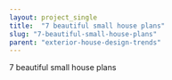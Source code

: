 ```yaml
---
layout: project_single
title:  "7 beautiful small house plans"
slug: "7-beautiful-small-house-plans"
parent: "exterior-house-design-trends"
---
```

7 beautiful small house plans